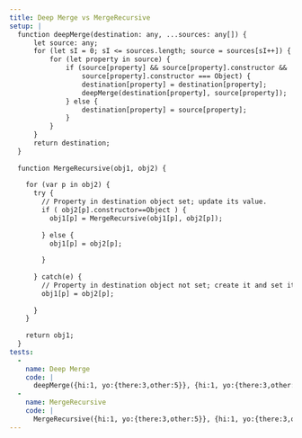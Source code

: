 ```yaml
---
title: Deep Merge vs MergeRecursive
setup: |
  function deepMerge(destination: any, ...sources: any[]) {
      let source: any;
      for (let sI = 0; sI <= sources.length; source = sources[sI++]) {
          for (let property in source) {
              if (source[property] && source[property].constructor &&
                  source[property].constructor === Object) {
                  destination[property] = destination[property];
                  deepMerge(destination[property], source[property]);
              } else {
                  destination[property] = source[property];
              }
          }
      }
      return destination;
  }
  
  function MergeRecursive(obj1, obj2) {
  
    for (var p in obj2) {
      try {
        // Property in destination object set; update its value.
        if ( obj2[p].constructor==Object ) {
          obj1[p] = MergeRecursive(obj1[p], obj2[p]);
  
        } else {
          obj1[p] = obj2[p];
  
        }
  
      } catch(e) {
        // Property in destination object not set; create it and set its value.
        obj1[p] = obj2[p];
  
      }
    }
  
    return obj1;
  }
tests:
  -
    name: Deep Merge
    code: |
      deepMerge({hi:1, yo:{there:3,other:5}}, {hi:1, yo:{there:3,other:5}, property:9})
  -
    name: MergeRecursive
    code: |
      MergeRecursive({hi:1, yo:{there:3,other:5}}, {hi:1, yo:{there:3,other:5}, property:9})
---
```


